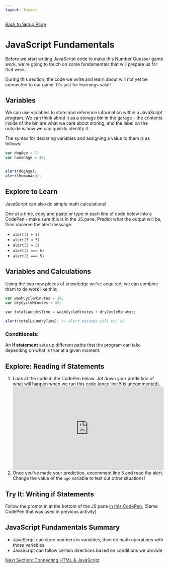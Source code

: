 ```yaml
---
layout: lesson
---
```


<a href="../">Back to Setup Page</a>

# JavaScript Fundamentals

Before we start writing JavaScript code to make this Number Guesser game work, we're going to touch on some fundamentals that will prepare us for that work.

During this section, the code we write and learn about will not yet be connected to our game. It's just for learnings sake!

## Variables

We can use variables to store and reference information within a JavaScript program. We can think about it as a storage bin in the garage - the contents inside of the bin are what we care about storing, and the label on the outside is how we can quickly identify it.

The syntax for declaring variables and assigning a value to them is as follows:

```js
var dogAge = 7;
var humanAge = 44;


alert(dogAge);
alert(humanAge);
```

<div class="try-it-new">
  <h2>Explore to Learn</h2>
  <p>JavaScript can also do simple math calculations!</p>
  <p>One at a time, copy and paste or type in each line of code below into a CodePen - make sure this is in the JS pane. Predict what the output will be, then observe the alert message.</p>
  <ul>
    <li><code class="try-it-code">alert(3 + 5)</code></li>
    <li><code class="try-it-code">alert(3 < 5)</code></li>
    <li><code class="try-it-code">alert(3 > 5)</code></li>
    <li><code class="try-it-code">alert(3 === 5)</code></li>
    <li><code class="try-it-code">alert(5 === 5)</code></li>
  </ul>
</div>

## Variables and Calculations

Using the two new pieces of knowledge we've acquired, we can combine them to do work like this:

```js
var washCycleMinutes = 38;
var dryCycleMinutes = 45;

var totalLaundryTime = washCycleMinutes + dryCycleMinutes;

alert(totalLaundryTime); // alert message will be: 83
```

### Conditionals:

An **if statement** sets up different paths that the program can take depending on what is true at a given moment.

<div class="try-it-new">
  <h2>Explore: Reading if Statements</h2>
  <ol>
    <li>Look at the code in the CodePen below. Jot down your prediction of what will happen when we run this code (once line 5 is uncommented).</li>
    <iframe height="265" style="width: 100%;" scrolling="no" title="If Statement Explore/Try It" src="https://codepen.io/turing-trycoding/embed/ZEBezeX?height=265&theme-id=light&default-tab=js,result" frameborder="no" loading="lazy" allowtransparency="true" allowfullscreen="true">
  See the Pen <a href='https://codepen.io/turing-trycoding/pen/ZEBezeX'>If Statement Explore/Try It</a> by Try Coding
  (<a href='https://codepen.io/turing-trycoding'>@turing-trycoding</a>) on <a href='https://codepen.io'>CodePen</a>.</iframe>
    <li>Once you've made your prediction, uncomment line 5 and read the alert. Change the value of the <code class="try-it-code">age</code> variable to test out other situations!</li>
  </ol>
</div>

<div class="try-it-new">
  <h2>Try It: Writing if Statements</h2>
  <p>Follow the prompt in at the bottom of the JS pane <a target="blank" href="https://codepen.io/turing-trycoding/pen/ZEBezeX">in this CodePen.</a> (Same CodePen that was used in previous activity)</p>
</div>

## JavaScript Fundamentals Summary

- JavaScript can store numbers in variables, then do math operations with those variables
- JavaScript can follow certain directions based on conditions we provide

<a href="../js-2">Next Section: Connecting HTML & JavaScript</a>
